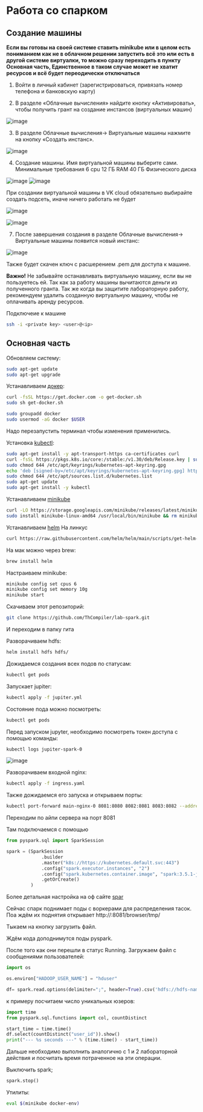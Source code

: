 # Работа со спарком


## Создание машины

**Если вы готовы на своей системе ставить minikube или в целом есть пониманием как не в облачном решении запустить всё это или есть в другой системе виртуалки, то можно сразу переходить в пункту Основная часть, Единственное в таком случае может не хватит ресурсов и всё будет переодически отключаться** 

1) Войти в личный кабинет (зарегистрироваться, привязать номер телефона и банковскую карту)

2) В разделе «Облачные вычисления» найдите кнопку «Активировать», чтобы получить грант на создание инстансов (виртуальных машин)

![image](https://github.com/ThCompiler/lab-spark/assets/48956541/911e71c2-8e4d-4fd1-a8d6-5bc6cfe11285)

3) В разделе Облачные вычисления-> Виртуальные машины нажмите на кнопку «Создать инстанс».

![image](https://github.com/ThCompiler/lab-spark/assets/48956541/98d09d2e-2a86-4640-85f2-95f8361bcfc6)


4) Создание машины. Имя виртуальной машины выберите сами.
Минимальные требования
6 cpu
12 ГБ RAM
40 ГБ Физического диска

![image](https://github.com/ThCompiler/lab-spark/assets/48956541/a3c01d46-ffe6-4b6b-bdb9-e7935013ba1f)
![image](https://github.com/ThCompiler/lab-spark/assets/48956541/4985e57d-f65c-426e-83be-96f515b97b17)


При создании виртуальной машины в VK cloud обязательно выбирайте создать подсеть, иначе ничего работать не будет

![image](https://github.com/ThCompiler/lab-spark/assets/48956541/26847c2b-0d88-4c1d-9b80-ad34e9ca0f0a)

![image](https://github.com/ThCompiler/lab-spark/assets/48956541/83921001-1083-4aef-a45a-2f5dca9eaa1d)

7) После завершения создания в разделе Облачные вычисления-> Виртуальные машины появится новый инстанс:

![image](https://github.com/ThCompiler/lab-spark/assets/48956541/58d1a3b2-1815-4d36-96c5-bf800c114a97)

Также будет скачен ключ с расшерением .pem для доступа к машине.

**Важно!** Не забывайте останавливать виртуальную машину, если вы не пользуетесь ей. Так как за работу машины вычитаются деньги из полученного гранта. Так же когда вы защитите лабораторную работу, рекомендуем удалить созданную виртуальную машину, чтобы не оплачивать аренду ресурсов.

Подключеие к машине 
```bash
ssh -i <private key> <user>@<ip>
```

## Основная часть

Обновляем систему:
```bash
sudo apt-get update
sudo apt-get upgrade
```

Устанавливаем [докер](https://docs.docker.com/engine/install/ubuntu/):

```bash
curl -fsSL https://get.docker.com -o get-docker.sh
sudo sh get-docker.sh

sudo groupadd docker
sudo usermod -aG docker $USER
```

Надо перезапустить терминал чтобы изменения применились.

Установка [kubectl](https://kubernetes.io/docs/tasks/tools/install-kubectl-linux/):
```bash
sudo apt-get install -y apt-transport-https ca-certificates curl
curl -fsSL https://pkgs.k8s.io/core:/stable:/v1.30/deb/Release.key | sudo gpg --dearmor -o /etc/apt/keyrings/kubernetes-apt-keyring.gpg
sudo chmod 644 /etc/apt/keyrings/kubernetes-apt-keyring.gpg
echo 'deb [signed-by=/etc/apt/keyrings/kubernetes-apt-keyring.gpg] https://pkgs.k8s.io/core:/stable:/v1.30/deb/ /' | sudo tee /etc/apt/sources.list.d/kubernetes.list
sudo chmod 644 /etc/apt/sources.list.d/kubernetes.list
sudo apt-get update
sudo apt-get install -y kubectl
```

Устанавливаем [minikube](https://minikube.sigs.k8s.io/docs/start/)
```bash
curl -LO https://storage.googleapis.com/minikube/releases/latest/minikube-linux-amd64
sudo install minikube-linux-amd64 /usr/local/bin/minikube && rm minikube-linux-amd64
```

Устанавливаем [helm](https://helm.sh/docs/intro/install/)
На линкус
```bash
curl https://raw.githubusercontent.com/helm/helm/main/scripts/get-helm-3 | bash
```
На мак можно через brew:
```bash
brew install helm
```

Настраиваем minikube:
```bash
minikube config set cpus 6
minikube config set memory 10g
minikube start
```

Скачиваем этот репозиторий:
```bash
git clone https://github.com/ThCompiler/lab-spark.git
```

И переходим в папку гита

Разворачиваем hdfs:
```bash
helm install hdfs hdfs/
```

Дожидаемся создания всех подов по статусам:
```bash
kubectl get pods
```

Запускает jupiter:
```bash
kubectl apply -f jupiter.yml
```

Состояние пода можно посмотреть:
```bash
kubectl get pods
```

Перед запуском jupyter, необходимо посмотреть токен доступа с помощью команды:
```bash
kubectl logs jupiter-spark-0
```

![image](https://github.com/ThCompiler/lab-spark/assets/48956541/ec427814-f12f-48e6-a08b-2731d42fbeab)

Разворачиваем входной nginx:
```bash
kubectl apply -f ingress.yaml
```

Также дожидаемся его запуска и открываем порты:
```bash
kubectl port-forward main-nginx-0 8081:8080 8082:8081 8083:8082 --address='0.0.0.0'
```

Переходим по айпи сервера на порт 8081

Там подключаемся с помощью
```python
from pyspark.sql import SparkSession

spark = (SparkSession
             .builder
             .master("k8s://https://kubernetes.default.svc:443")
             .config("spark.executor.instances", "2")
             .config("spark.kubernetes.container.image", "spark:3.5.1-java17-python3")
             .getOrCreate()
         )
```

Более детальная настройка на оф сайте [spar](https://spark.apache.org/docs/latest/running-on-kubernetes.html)

Сейчас спарк поднимает поды с воркерами для распределения тасок. Поа ждём их поднятия открывает
http://<host>:8081/browser/tmp/

Тыкаем на кнопку загрузить файл.

Ждём кода доподнимутся поды pyspark.

После того как они перешли в статус Running. 
Загружаем файл с сообщениями пользователей:

```python
import os

os.environ["HADOOP_USER_NAME"] = "hduser"

df= spark.read.options(delimiter=";", header=True).csv('hdfs://hdfs-namenode:8020/tmp/info_user3.csv')
```

к примеру посчитаем число уникальных юзеров:

```python
import time
from pyspark.sql.functions import col, countDistinct

start_time = time.time()
df.select(countDistinct("user_id")).show()
print("--- %s seconds ---" % (time.time() - start_time))
```

Дальше необходимо выполнить аналогично с 1 и 2 лабораторной действия и посчитать время потраченное на эти операции.

Выключить spark;

```python
spark.stop()
```

Утилиты:
```bash
eval $(minikube docker-env)
```
